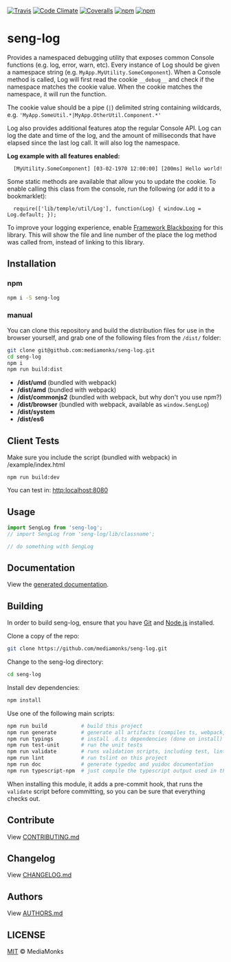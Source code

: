 [![Travis](https://img.shields.io/travis/mediamonks/seng-log.svg?maxAge=2592000)](https://travis-ci.org/mediamonks/seng-log)
[![Code Climate](https://img.shields.io/codeclimate/github/mediamonks/seng-log.svg?maxAge=2592000)](https://codeclimate.com/github/mediamonks/seng-log)
[![Coveralls](https://img.shields.io/coveralls/mediamonks/seng-log.svg?maxAge=2592000)](https://coveralls.io/github/mediamonks/seng-log?branch=master)
[![npm](https://img.shields.io/npm/v/seng-log.svg?maxAge=2592000)](https://www.npmjs.com/package/seng-log)
[![npm](https://img.shields.io/npm/dm/seng-log.svg?maxAge=2592000)](https://www.npmjs.com/package/seng-log)

# seng-log

  Provides a namespaced debugging utility that exposes common Console functions (e.g. log, error, warn, etc). Every
  instance of Log should be given a namespace string (e.g. `MyApp.MyUtility.SomeComponent`). When a Console method is
  called, Log will first read the cookie `__debug__` and check if the namespace matches the cookie value. When the
  cookie matches the namespace, it will run the function.
 
  The cookie value should be a pipe (`|`) delimited string containing wildcards, e.g.
  `'MyApp.SomeUtil.*|MyApp.OtherUtil.Component.*'`
 
  Log also provides additional features atop the regular Console API. Log can log the date and time of the log, and
  the amount of milliseconds that have elapsed since the last log call. It will also log the namespace.
 
  **Log example with all features enabled:**
 
      [MyUtility.SomeComponent] [03-02-1970 12:00:00] [200ms] Hello world!
 
  Some static methods are available that allow you to update the cookie. To enable calling this class from the console,
  run the following (or add it to a bookmarklet):
 
      require(['lib/temple/util/Log'], function(Log) { window.Log = Log.default; });
 
  To improve your logging experience, enable
  [Framework Blackboxing](https://developer.chrome.com/devtools/docs/blackboxing) for this library. This will show the
  file and line number of the place the log method was called from, instead of linking to this library.


## Installation

### npm

```sh
npm i -S seng-log
```

### manual

You can clone this repository and build the distribution files for use in
the browser yourself, and grab one of the following files from the
`/dist/` folder:

```sh
git clone git@github.com:mediamonks/seng-log.git
cd seng-log
npm i
npm run build:dist
```

- **/dist/umd** (bundled with webpack)
- **/dist/amd** (bundled with webpack)
- **/dist/commonjs2** (bundled with webpack, but why don't you use npm?)
- **/dist/browser** (bundled with webpack, available as `window.SengLog`)
- **/dist/system**
- **/dist/es6**

## Client Tests

Make sure you include the script (bundled with webpack) in /example/index.html

```
npm run build:dev
```

You can test in: [http:localhost:8080](http:localhost:8080) 

## Usage

```ts
import SengLog from 'seng-log';
// import SengLog from 'seng-log/lib/classname';

// do something with SengLog
```


## Documentation

View the [generated documentation](https://rawgit.com/mediamonks/seng-log/master/doc/typedoc/index.html).


## Building

In order to build seng-log, ensure that you have [Git](http://git-scm.com/downloads)
and [Node.js](http://nodejs.org/) installed.

Clone a copy of the repo:
```sh
git clone https://github.com/mediamonks/seng-log.git
```

Change to the seng-log directory:
```sh
cd seng-log
```

Install dev dependencies:
```sh
npm install
```

Use one of the following main scripts:
```sh
npm run build   		# build this project
npm run generate   		# generate all artifacts (compiles ts, webpack, docs and coverage)
npm run typings			# install .d.ts dependencies (done on install)
npm run test-unit    	# run the unit tests
npm run validate		# runs validation scripts, including test, lint and coverage check
npm run lint			# run tslint on this project
npm run doc				# generate typedoc and yuidoc documentation
npm run typescript-npm	# just compile the typescript output used in the npm module
```

When installing this module, it adds a pre-commit hook, that runs the `validate`
script before committing, so you can be sure that everything checks out.

## Contribute

View [CONTRIBUTING.md](./CONTRIBUTING.md)


## Changelog

View [CHANGELOG.md](./CHANGELOG.md)


## Authors

View [AUTHORS.md](./AUTHORS.md)


## LICENSE

[MIT](./LICENSE) © MediaMonks


